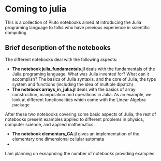 # Coming to julia
This is a collection of Pluto notebooks aimed at introducing the Julia programing language to folks who have previous experience in scientific computing.

## Brief description of the notebooks 
The different notebooks deal with the following aspects:
  - **The notebook julia_fundamentals.jl** deals with the fundamentals of the Julia programing language. What was Julia invented for? What can it accomplish? The basics of Julia syntaxis, and the core of Julia, the type system and functions (including the idea of multiple dipatch)
  - **The notebook arrays_in_julia.jl** deals with the basics of array construction, manipulation and operations in Julia. As an example, we look at different functionalities which come with the Linear Algebra package

After these two notebooks covering some basic aspects of Julia, the rest of notebooks present examples applied to different problems in physics, computer science, and applied mathematics:
  - **The notebook elementary_CA.jl** gives an implementation of the elementary one dimensional cellular automata
  - 

I am planning on exnapnding the number of notebooks providing examples.
